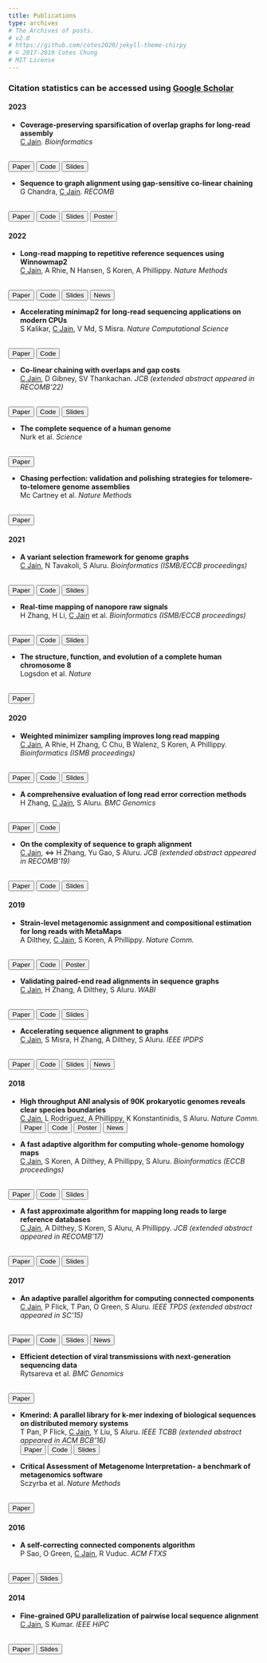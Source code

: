 ```yaml
---
title: Publications
type: archives
# The Archives of posts.
# v2.0
# https://github.com/cotes2020/jekyll-theme-chirpy
# © 2017-2019 Cotes Chung
# MIT License
---
```


<head>
  <link
    href="https://fonts.googleapis.com/css?family=Montserrat"
    rel="stylesheet"
  />
  <link rel="stylesheet" href="../../assets/css/main.css" />
</head>

### Citation statistics can be accessed using [Google Scholar](https://scholar.google.com/citations?user=Y2UmkF0AAAAJ&hl=en)

<!--- #### **Preprints** --->


#### **2023**

* **Coverage-preserving sparsification of overlap graphs for long-read assembly** <br>
<u>C Jain</u>. _Bioinformatics_
<br>
<button type="button" class="btn btn-outline-info btn-sm">
<a href="https://drive.google.com/file/d/1XHOIbJ95gRpp7Hf-los8QNdxw73br9do/view?usp=sharing" style="all: unset; color: inherit">Paper</a>
</button> 
<button type="button" class="btn btn-outline-secondary btn-sm">
<a href="https://github.com/at-cg/containX" style="all: unset; color: inherit">Code</a>
</button>
<button type="button" class="btn btn-outline-info btn-sm">
<a href="https://drive.google.com/file/d/1CJb3H5E0dfSQMyDjrzzth5TG2M_IEO2R/view?usp=sharing" style="all: unset; color: inherit">Slides</a>
</button>

* **Sequence to graph alignment using gap-sensitive co-linear chaining** <br>
G Chandra, <u>C Jain</u>. _RECOMB_
<br>
<button type="button" class="btn btn-outline-info btn-sm">
<a href="https://drive.google.com/file/d/16j5OTcscJMEd1_8fldd8GOrq6SWhpUVT/view?usp=sharing" style="all: unset; color: inherit">Paper</a>
</button> 
<button type="button" class="btn btn-outline-secondary btn-sm">
<a href="https://github.com/at-cg/minichain" style="all: unset; color: inherit">Code</a>
</button>
</button>
<button type="button" class="btn btn-outline-info btn-sm">
<a href="https://drive.google.com/file/d/1_EcyeHWv4wuOQ8ikgIV3TOvsFFCufQCr/view?usp=sharing" style="all: unset; color: inherit">Slides</a>
</button>
<button type="button" class="btn btn-outline-info btn-sm">
<a href="https://drive.google.com/file/d/1bAsSXERodKTtxMSLEXV4fP4afj2j57qN/view?usp=sharing" style="all: unset; color: inherit">Poster</a>
</button>

#### **2022**

* **Long-read mapping to repetitive reference sequences using Winnowmap2** <br>
<u>C Jain</u>, A Rhie, N Hansen, S Koren, A Phillippy. _Nature Methods_
<br>
<button type="button" class="btn btn-outline-info btn-sm">
<a href="https://drive.google.com/file/d/1YxLym5_TfTRphj139xkIvI5Xw_o5P67s/view?usp=sharing" style="all: unset; color: inherit">Paper</a>
</button> 
<button type="button" class="btn btn-outline-secondary btn-sm">
<a href="https://github.com/marbl/Winnowmap" style="all: unset; color: inherit">Code</a>
</button> 
<button type="button" class="btn btn-outline-info btn-sm">
<a href="https://drive.google.com/file/d/1CwZ2RfgYGr2o8qXvfyXmpADf1he_xD9j/view?usp=sharing" style="all: unset; color: inherit">Slides</a>
</button>
<button type="button" class="btn btn-outline-success btn-sm"><a href="https://timesofindia.indiatimes.com/india/first-truly-complete-human-genome-sequenced-india-software-plays-key-role/articleshow/83364939.cms" style="all: unset; color: inherit">News</a></button> 

* **Accelerating minimap2 for long-read sequencing applications on modern CPUs** <br>
S Kalikar, <u>C Jain</u>, V Md, S Misra. _Nature Computational Science_
<br>
<button type="button" class="btn btn-outline-info btn-sm">
<a href="https://drive.google.com/file/d/1Xl3m6CX7lOdhEj1pq6VAhsJC-BeqTwDI/view?usp=sharing" style="all: unset; color: inherit">Paper</a>
</button> 
<button type="button" class="btn btn-outline-secondary btn-sm">
<a href="https://github.com/bwa-mem2/mm2-fast" style="all: unset; color: inherit">Code</a>
</button>

* **Co-linear chaining with overlaps and gap costs** <br>
<u>C Jain</u>, D Gibney, SV Thankachan. _JCB (extended abstract appeared in RECOMB'22)_
<br>
<button type="button" class="btn btn-outline-info btn-sm">
<a href="https://drive.google.com/file/d/10B0WIXyIawZTpcLDTAo3fo0Q35_8IKBI/view?usp=sharing" style="all: unset; color: inherit">Paper</a>
</button> 
<button type="button" class="btn btn-outline-secondary btn-sm">
<a href="https://github.com/AT-CG/ChainX" style="all: unset; color: inherit">Code</a>
</button> 
<button type="button" class="btn btn-outline-info btn-sm">
<a href="https://drive.google.com/file/d/1CWtaCIFn33strERXJF4qkNq9i-rTF9t1/view?usp=sharing" style="all: unset; color: inherit">Slides</a>
</button>

* **The complete sequence of a human genome** <br>
Nurk et al. _Science_
<br>
<button type="button" class="btn btn-outline-info btn-sm">
<a href="https://doi.org/10.1126/science.abj6987" style="all: unset; color: inherit">Paper</a>
</button>

* **Chasing perfection: validation and polishing strategies for telomere-to-telomere genome assemblies** <br>
Mc Cartney et al. _Nature Methods_
<br>
<button type="button" class="btn btn-outline-info btn-sm">
<a href="https://doi.org/10.1038/s41592-022-01440-3" style="all: unset; color: inherit">Paper</a>
</button>

#### **2021**

* **A variant selection framework for genome graphs** <br>
<u>C Jain</u>, N Tavakoli, S Aluru. _Bioinformatics (ISMB/ECCB proceedings)_
<br>
<button type="button" class="btn btn-outline-info btn-sm"><a href="https://drive.google.com/file/d/1wyI06sKQin0XQzzI7iPjbHl3_lpOLyi6/view?usp=sharing" style="all: unset; color: inherit">Paper</a></button>
<button type="button" class="btn btn-outline-secondary btn-sm"><a href="https://github.com/at-cg/VF" style="all: unset; color: inherit">Code</a></button>
<button type="button" class="btn btn-outline-info btn-sm"><a href="https://drive.google.com/file/d/1s12icpPBFCj2X9umZpRU2-4pij9kqZet/view?usp=sharing" style="all: unset; color: inherit">Slides</a></button>

* **Real-time mapping of nanopore raw signals** <br>
H Zhang, H Li, <u>C Jain</u> et al. _Bioinformatics (ISMB/ECCB proceedings)_
<br>
<button type="button" class="btn btn-outline-info btn-sm"><a href="https://drive.google.com/file/d/1XCwfX-eoSWk2shd9ke14UyEF-UnZISGZ/view?usp=sharing" style="all: unset; color: inherit">Paper</a></button>
<button type="button" class="btn btn-outline-secondary btn-sm"><a href="https://github.com/haowenz/sigmap" style="all: unset; color: inherit">Code</a></button>
<button type="button" class="btn btn-outline-info btn-sm"><a href="https://drive.google.com/file/d/1yJu6qw7tLLorQxvfbsEpMzN7NlWlpSKp/view?usp=sharing" style="all: unset; color: inherit">Slides</a></button>

* **The structure, function, and evolution of a complete human chromosome 8** <br>
Logsdon et al. _Nature_
<br>
<button type="button" class="btn btn-outline-info btn-sm"><a href="https://www.nature.com/articles/s41586-021-03420-7" style="all: unset; color: inherit">Paper</a></button> 

#### **2020**

* **Weighted minimizer sampling improves long read mapping** <br>
<u>C Jain</u>, A Rhie, H Zhang, C Chu, B Walenz, S Koren, A Phillippy. _Bioinformatics (ISMB proceedings)_
<br>
<button type="button" class="btn btn-outline-info btn-sm"><a href="https://drive.google.com/file/d/1VNdlFJ1w36tUWjSprsatGyZs_KJugxD0/view?usp=sharing" style="all: unset; color: inherit">Paper</a></button> 
<button type="button" class="btn btn-outline-secondary btn-sm"><a href="https://github.com/marbl/Winnowmap" style="all: unset; color: inherit">Code</a></button> 
<button type="button" class="btn btn-outline-info btn-sm"><a href="https://drive.google.com/file/d/1Er4zEYOPqGz9V5b_h7073SBlIQMJn7jl/view?usp=sharing" style="all: unset; color: inherit">Slides</a></button>

* **A comprehensive evaluation of long read error correction methods** <br>
H Zhang, <u>C Jain</u>, S Aluru. _BMC Genomics_
<br>
<button type="button" class="btn btn-outline-info btn-sm"><a href="https://bmcgenomics.biomedcentral.com/articles/10.1186/s12864-020-07227-0" style="all: unset; color: inherit">Paper</a></button> 
<button type="button" class="btn btn-outline-secondary btn-sm"><a href="https://github.com/haowenz/LRECE" style="all: unset; color: inherit">Code</a></button> 

* **On the complexity of sequence to graph alignment** <br>
<u>C Jain</u>, ⇔ H Zhang, Yu Gao, S Aluru. _JCB (extended abstract appeared in RECOMB'19)_
<br>
<button type="button" class="btn btn-outline-info btn-sm"><a href="https://drive.google.com/file/d/12SN5wWBLv36frBzVvChoFSVx3by32t7t/view?usp=sharing" style="all: unset; color: inherit">Paper</a></button> 
<button type="button" class="btn btn-outline-secondary btn-sm"><a href="https://github.com/haowenz/SGA" style="all: unset; color: inherit">Code</a></button> 
<button type="button" class="btn btn-outline-info btn-sm"><a href="https://drive.google.com/file/d/1VjwSNp1Ir9lRQeV3H6JVJ1Sq3b_bGvy-/view?usp=sharing" style="all: unset; color: inherit">Slides</a></button>

#### **2019**

* **Strain-level metagenomic assignment and compositional estimation for long reads with MetaMaps** <br>
A Dilthey, <u>C Jain</u>, S Koren, A Phillippy. _Nature Comm._
<br>
<button type="button" class="btn btn-outline-info btn-sm"><a href="https://drive.google.com/file/d/1D7ACvwyOwPusfNcyvz1xyTznZIoHHHo4/view?usp=sharing" style="all: unset; color: inherit">Paper</a></button> 
<button type="button" class="btn btn-outline-secondary btn-sm"><a href="https://github.com/DiltheyLab/MetaMaps" style="all: unset; color: inherit">Code</a></button> 
<button type="button" class="btn btn-outline-info btn-sm"><a href="https://drive.google.com/file/d/1pnLSgPaL-Y9LaDRphxcbUFk6Bs_38wo8/view?usp=sharing" style="all: unset; color: inherit">Poster</a></button>

* **Validating paired-end read alignments in sequence graphs** <br>
<u>C Jain</u>, H Zhang, A Dilthey, S Aluru. _WABI_
<br>
<button type="button" class="btn btn-outline-info btn-sm"><a href="https://drive.google.com/file/d/1ESLglHaG3Sl82iNx442KBPpQ-yEZGetB/view?usp=sharing" style="all: unset; color: inherit">Paper</a></button> 
<button type="button" class="btn btn-outline-secondary btn-sm"><a href="https://drive.google.com/file/d/1AwevKNDGQpoOq5lz_1leh1VZFV4w3Dj_/view?usp=sharing" style="all: unset; color: inherit">Code</a></button> 
<button type="button" class="btn btn-outline-info btn-sm"><a href="https://github.com/ParBLiSS/PairG" style="all: unset; color: inherit">Slides</a></button>

* **Accelerating sequence alignment to graphs** <br>
<u>C Jain</u>, S Misra, H Zhang, A Dilthey, S Aluru. _IEEE IPDPS_
<br>
<button type="button" class="btn btn-outline-info btn-sm"><a href="https://drive.google.com/file/d/1UHM97Tult4wOv6pXa3OowP6fpdMkCvkF/view?usp=sharing" style="all: unset; color: inherit">Paper</a></button> 
<button type="button" class="btn btn-outline-secondary btn-sm"><a href="https://github.com/ParBLiSS/PaSGAL" style="all: unset; color: inherit">Code</a></button> 
<button type="button" class="btn btn-outline-info btn-sm"><a href="https://drive.google.com/file/d/1nZj5l9EKpRMjgl1UcXI6WeGB6YrgVMTz/view?usp=sharing" style="all: unset; color: inherit">Slides</a></button>
<button type="button" class="btn btn-outline-success btn-sm"><a href="https://www.cc.gatech.edu/news/621751/identifying-differences-disease-causing-genomes-just-went-few-days-few-hours" style="all: unset; color: inherit">News</a></button> 

#### **2018**

* **High throughput ANI analysis of 90K prokaryotic genomes reveals clear species boundaries** <br>
<u>C Jain</u>, L Rodriguez, A Phillippy, K Konstantinidis, S Aluru. _Nature Comm._  
<button type="button" class="btn btn-outline-info btn-sm"><a href="https://drive.google.com/file/d/1u6j7PN0QZPRMfaIr6GtU7Hxu5yVR3MgA/view?usp=sharing" style="all: unset; color: inherit">Paper</a></button> 
<button type="button" class="btn btn-outline-secondary btn-sm"><a href="https://github.com/ParBLiSS/FastANI" style="all: unset; color: inherit">Code</a></button> 
<button type="button" class="btn btn-outline-info btn-sm"><a href="https://drive.google.com/file/d/1kYS13Yu41llbM7QEbDBdLD094PtpqOPW/view?usp=sharing" style="all: unset; color: inherit">Poster</a></button>
<button type="button" class="btn btn-outline-success btn-sm"><a href="https://www.cc.gatech.edu/news/616894/new-approach-speeds-genomic-testing-microbial-species" style="all: unset; color: inherit">News</a></button> 

* **A fast adaptive algorithm for computing whole-genome homology maps** <br>
<u>C Jain</u>, S Koren, A Dilthey, A Phillippy, S Aluru. _Bioinformatics (ECCB proceedings)_
<br>
<button type="button" class="btn btn-outline-info btn-sm"><a href="https://drive.google.com/file/d/1YqY5fa7t3CpR5nN3xU0ntSjnlxR1N0B7/view?usp=sharing" style="all: unset; color: inherit">Paper</a></button> 
<button type="button" class="btn btn-outline-secondary btn-sm"><a href="https://github.com/marbl/MashMap" style="all: unset; color: inherit">Code</a></button> 
<button type="button" class="btn btn-outline-info btn-sm"><a href="https://drive.google.com/file/d/1gcBJL64B0Mjj2NlmtBUsz2fzAr1vZsdJ/view?usp=sharing" style="all: unset; color: inherit">Slides</a></button>

* **A fast approximate algorithm for mapping long reads to large reference databases** <br>
<u>C Jain</u>, A Dilthey, S Koren, S Aluru, A Phillippy. _JCB (extended abstract appeared in RECOMB'17)_
<br>
<button type="button" class="btn btn-outline-info btn-sm"><a href="https://drive.google.com/file/d/1r23RXyXvpSS0_Vcus-Wo747ARHcc0zi1/view?usp=sharing" style="all: unset; color: inherit">Paper</a></button> 
<button type="button" class="btn btn-outline-secondary btn-sm"><a href="https://github.com/marbl/MashMap" style="all: unset; color: inherit">Code</a></button> 
<button type="button" class="btn btn-outline-info btn-sm"><a href="https://drive.google.com/file/d/1COk7F6bdjklih1k5uR7FIaZeRqhPA3g6/view?usp=sharing" style="all: unset; color: inherit">Slides</a></button>

#### **2017**

* **An adaptive parallel algorithm for computing connected components** <br>
<u>C Jain</u>, P Flick, T Pan, O Green, S Aluru. _IEEE TPDS (extended abstract appeared in SC'15)_
<br>
<button type="button" class="btn btn-outline-info btn-sm"><a href="https://drive.google.com/file/d/1IzXwgbpzIVsJ3v0T2EjfIwTZQraeVvSw/view?usp=sharing" style="all: unset; color: inherit">Paper</a></button> 
<button type="button" class="btn btn-outline-secondary btn-sm"><a href="https://github.com/ParBLiSS/parconnect" style="all: unset; color: inherit">Code</a></button> 
<button type="button" class="btn btn-outline-info btn-sm"><a href="https://drive.google.com/file/d/1_fzz9losNp8SF_dXTnfOGm0l6XuDcekK/view?usp=sharing" style="all: unset; color: inherit">Slides</a></button>
<button type="button" class="btn btn-outline-success btn-sm"><a href="https://cacm.acm.org/blogs/blog-cacm/200433-sc16-adds-computational-reproducibility-to-student-competition/fulltext" style="all: unset; color: inherit">News</a></button> 

* **Efficient detection of viral transmissions with next-generation sequencing data** <br>
Rytsareva et al. _BMC Genomics_
<br>
<button type="button" class="btn btn-outline-info btn-sm"><a href="https://bmcgenomics.biomedcentral.com/articles/10.1186/s12864-017-3732-4" style="all: unset; color: inherit">Paper</a></button> 

* **Kmerind: A parallel library for k-mer indexing of biological sequences on distributed memory systems** <br>
T Pan, P Flick, <u>C Jain</u>, Y Liu, S Aluru. _IEEE TCBB (extended abstract appeared in ACM BCB'16)_  
<button type="button" class="btn btn-outline-info btn-sm"><a href="https://drive.google.com/file/d/1tKBuB25M0qci-Za6NtAaqAwgy7ZriGX7/view?usp=sharing" style="all: unset; color: inherit">Paper</a></button> 
<button type="button" class="btn btn-outline-secondary btn-sm"><a href="https://github.com/ParBLiSS/kmerind" style="all: unset; color: inherit">Code</a></button> 
<button type="button" class="btn btn-outline-info btn-sm"><a href="https://drive.google.com/file/d/1_ALtEMWnr5cf_NR3ey1PpYE7-b-MiKV_/view?usp=sharing" style="all: unset; color: inherit">Slides</a></button>

* **Critical Assessment of Metagenome Interpretation- a benchmark of metagenomics software** <br>
Sczyrba et al. _Nature Methods_
<br>
<button type="button" class="btn btn-outline-info btn-sm"><a href="https://www.nature.com/articles/nmeth.4458" style="all: unset; color: inherit">Paper</a></button> 


#### **2016**

* **A self-correcting connected components algorithm** <br>
P Sao, O Green, <u>C Jain</u>, R Vuduc. _ACM FTXS_
<br>
<button type="button" class="btn btn-outline-info btn-sm"><a href="https://dl.acm.org/doi/10.1145/2909428.2909435" style="all: unset; color: inherit">Paper</a></button> 
<button type="button" class="btn btn-outline-info btn-sm"><a href="https://drive.google.com/file/d/11BGzNOdLtxFehVymvfs__Vwie_LYK0ni/view?usp=sharing" style="all: unset; color: inherit">Slides</a></button>

#### **2014**

* **Fine-grained GPU parallelization of pairwise local sequence alignment** <br>
<u>C Jain</u>, S Kumar. _IEEE HiPC_
<br>
<button type="button" class="btn btn-outline-info btn-sm"><a href="https://drive.google.com/file/d/1NKVgF0wI73DwxLldSpSGj5_BAknA2X_S/view?usp=sharing" style="all: unset; color: inherit">Paper</a></button> 
<button type="button" class="btn btn-outline-info btn-sm"><a href="https://drive.google.com/file/d/11iYwjh0r-sXCSGsLrUm689imAsdz5qb4/view?usp=sharing" style="all: unset; color: inherit">Slides</a></button>
